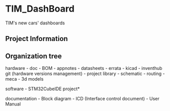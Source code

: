 # TIM_DashBoard
TIM's new cars' dashboards

## Project Information

## Organization tree
 
 hardware
    - doc
        - BOM
        - appnotes
        - datasheets
        - errata
    - kicad
        - inventhub git (hardware versions management) 
        - project library
        - schematic
        - routing
    - meca
        - 3d models

 software
    - STM32CubeIDE project*  
 
 documentation
    - Block diagram
    - ICD (Interface control document)
    - User Manual

##  